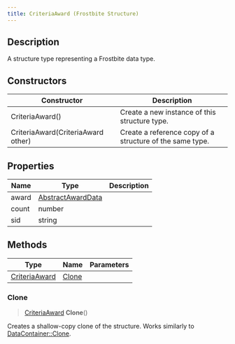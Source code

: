 ```yaml
---
title: CriteriaAward (Frostbite Structure)
---
```

## Description

A structure type representing a Frostbite data type.

## Constructors

| Constructor                        | Description                                              |
| ---------------------------------- | -------------------------------------------------------- |
| CriteriaAward()                    | Create a new instance of this structure type.            |
| CriteriaAward(CriteriaAward other) | Create a reference copy of a structure of the same type. |

## Properties

| Name  | Type                                   | Description |
| ----- | -------------------------------------- | ----------- |
| award | [AbstractAwardData](AbstractAwardData) |             |
| count | number                                 |             |
| sid   | string                                 |             |

## Methods

| Type                           | Name            | Parameters |
| ------------------------------ | --------------- | ---------- |
| [CriteriaAward](CriteriaAward) | [Clone](#clone) |            |

### Clone

> [CriteriaAward](CriteriaAward) **Clone**()

Creates a shallow-copy clone of the structure. Works similarly to [DataContainer::Clone](/vext/ref/cls/shr/datacontainer#clone).
